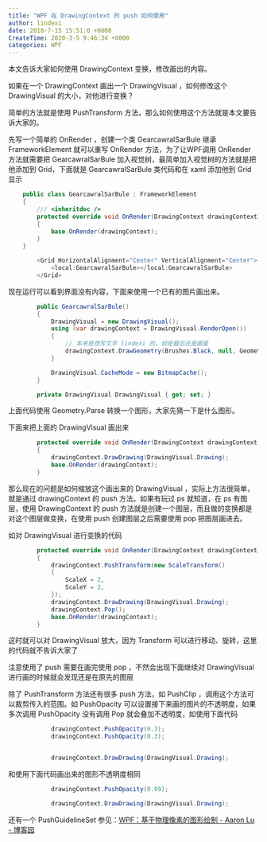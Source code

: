 ```yaml
---
title: "WPF 在 DrawingContext 的 push 如何使用"
author: lindexi
date: 2018-7-15 15:51:0 +0800
CreateTime: 2020-3-5 9:46:34 +0800
categories: WPF
---
```


本文告诉大家如何使用 DrawingContext 变换，修改画出的内容。

<!--more-->


<!-- csdn -->

如果在一个 DrawingContext 画出一个 DrawingVisual ，如何修改这个 DrawingVisual 的大小，对他进行变换？

简单的方法就是使用 PushTransform 方法，那么如何使用这个方法就是本文要告诉大家的。

先写一个简单的 OnRender ，创建一个类 GearcawralSarBule 继承 FrameworkElement 就可以重写 OnRender 方法，为了让WPF调用 OnRender 方法就需要把 GearcawralSarBule 加入视觉树，最简单加入视觉树的方法就是把他添加到 Grid，下面就是 GearcawralSarBule 类代码和在 xaml 添加他到 Grid 显示

```csharp
    public class GearcawralSarBule : FrameworkElement
    {
        /// <inheritdoc />
        protected override void OnRender(DrawingContext drawingContext)
        {
            base.OnRender(drawingContext);
        }
    }
```

```csharp
        <Grid HorizontalAlignment="Center" VerticalAlignment="Center">
            <local:GearcawralSarBule></local:GearcawralSarBule>
        </Grid>
```

现在运行可以看到界面没有内容，下面来使用一个已有的图片画出来。

```csharp
        public GearcawralSarBule()
        {
            DrawingVisual = new DrawingVisual();
            using (var drawingContext = DrawingVisual.RenderOpen())
            {
                // 本来是想写文字 lindexi 的，但是最后还是画星
                drawingContext.DrawGeometry(Brushes.Black, null, Geometry.Parse("m25,1 6,17h18l-14,11 5,17-15-10-15,10 5-17-14-11h18z"));
            }

            DrawingVisual.CacheMode = new BitmapCache();
        }

        private DrawingVisual DrawingVisual { get; set; }
```

上面代码使用 Geometry.Parse 转换一个图形，大家先猜一下是什么图形。

下面来把上面的 DrawingVisual 画出来

```csharp
        protected override void OnRender(DrawingContext drawingContext)
        {
            drawingContext.DrawDrawing(DrawingVisual.Drawing);
            base.OnRender(drawingContext);
        }
```
那么现在的问题是如何缩放这个画出来的 DrawingVisual ，实际上方法很简单，就是通过 drawingContext 的 push 方法。如果有玩过 ps 就知道，在 ps 有图层，使用 DrawingContext 的 push 方法就是创建一个图层，而且做的变换都是对这个图层做变换，在使用 push 创建图层之后需要使用 pop 把图层画进去。

如对 DrawingVisual 进行变换的代码

```csharp
        protected override void OnRender(DrawingContext drawingContext)
        {
            drawingContext.PushTransform(new ScaleTransform()
            {
                ScaleX = 2,
                ScaleY = 2,
            });
            drawingContext.DrawDrawing(DrawingVisual.Drawing);
            drawingContext.Pop();
            base.OnRender(drawingContext);
        }
```

这时就可以对 DrawingVisual 放大，因为 Transform 可以进行移动、旋转，这里的代码就不告诉大家了

注意使用了 push 需要在画完使用 pop ，不然会出现下面继续对 DrawingVisual 进行画的时候就会发现还是在原先的图层

除了 PushTransform 方法还有很多 push 方法，如 PushClip ，调用这个方法可以裁剪传入的范围。如 PushOpacity 可以设置接下来画的图片的不透明度，如果多次调用 PushOpacity 没有调用 Pop 就会叠加不透明度，如使用下面代码

```csharp
            drawingContext.PushOpacity(0.3);
            drawingContext.PushOpacity(0.3);


            drawingContext.DrawDrawing(DrawingVisual.Drawing);
```

和使用下面代码画出来的图形不透明度相同

```csharp
            drawingContext.PushOpacity(0.09);

            drawingContext.DrawDrawing(DrawingVisual.Drawing);
```

还有一个 PushGuidelineSet 参见：[WPF：基于物理像素的图形绘制 - Aaron Lu - 博客园](http://www.cnblogs.com/AaronLu/archive/2009/11/13/1602332.html )

